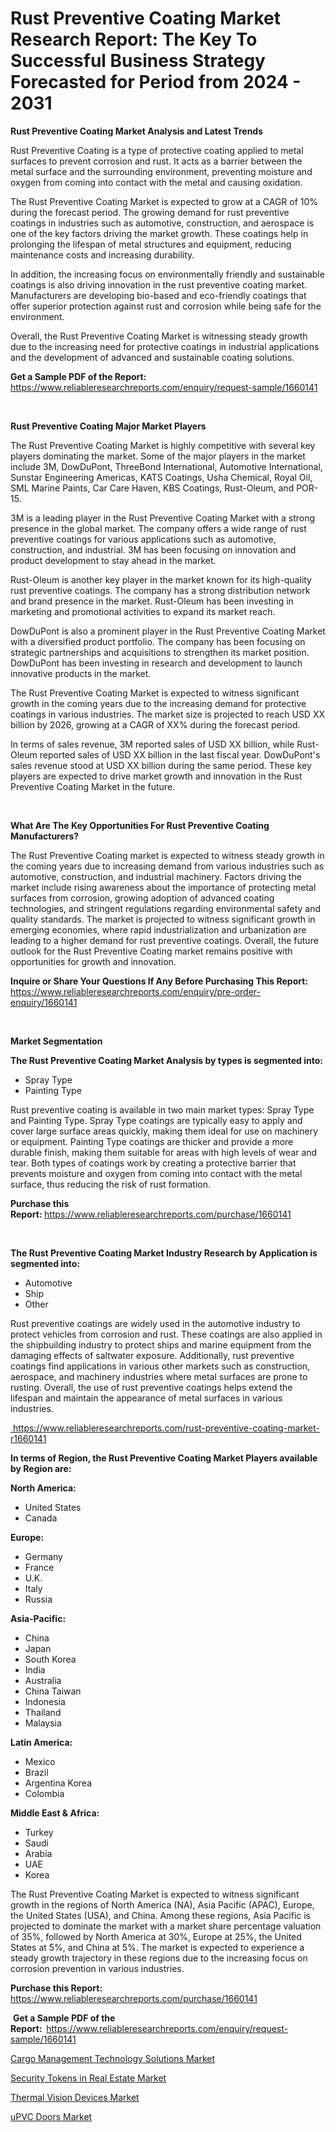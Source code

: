 <p><h1>Rust Preventive Coating Market Research Report: The Key To Successful Business Strategy Forecasted for Period from 2024 - 2031</h1></p><p><strong>Rust Preventive Coating Market Analysis and Latest Trends</strong></p>
<p><p>Rust Preventive Coating is a type of protective coating applied to metal surfaces to prevent corrosion and rust. It acts as a barrier between the metal surface and the surrounding environment, preventing moisture and oxygen from coming into contact with the metal and causing oxidation.</p><p>The Rust Preventive Coating Market is expected to grow at a CAGR of 10% during the forecast period. The growing demand for rust preventive coatings in industries such as automotive, construction, and aerospace is one of the key factors driving the market growth. These coatings help in prolonging the lifespan of metal structures and equipment, reducing maintenance costs and increasing durability.</p><p>In addition, the increasing focus on environmentally friendly and sustainable coatings is also driving innovation in the rust preventive coating market. Manufacturers are developing bio-based and eco-friendly coatings that offer superior protection against rust and corrosion while being safe for the environment.</p><p>Overall, the Rust Preventive Coating Market is witnessing steady growth due to the increasing need for protective coatings in industrial applications and the development of advanced and sustainable coating solutions.</p></p>
<p><strong>Get a Sample PDF of the Report:&nbsp;</strong> <a href="https://www.reliableresearchreports.com/enquiry/request-sample/1660141">https://www.reliableresearchreports.com/enquiry/request-sample/1660141</a></p>
<p>&nbsp;</p>
<p><strong>Rust Preventive Coating Major Market Players</strong></p>
<p><p>The Rust Preventive Coating Market is highly competitive with several key players dominating the market. Some of the major players in the market include 3M, DowDuPont, ThreeBond International, Automotive International, Sunstar Engineering Americas, KATS Coatings, Usha Chemical, Royal Oil, SML Marine Paints, Car Care Haven, KBS Coatings, Rust-Oleum, and POR-15.</p><p>3M is a leading player in the Rust Preventive Coating Market with a strong presence in the global market. The company offers a wide range of rust preventive coatings for various applications such as automotive, construction, and industrial. 3M has been focusing on innovation and product development to stay ahead in the market.</p><p>Rust-Oleum is another key player in the market known for its high-quality rust preventive coatings. The company has a strong distribution network and brand presence in the market. Rust-Oleum has been investing in marketing and promotional activities to expand its market reach.</p><p>DowDuPont is also a prominent player in the Rust Preventive Coating Market with a diversified product portfolio. The company has been focusing on strategic partnerships and acquisitions to strengthen its market position. DowDuPont has been investing in research and development to launch innovative products in the market.</p><p>The Rust Preventive Coating Market is expected to witness significant growth in the coming years due to the increasing demand for protective coatings in various industries. The market size is projected to reach USD XX billion by 2026, growing at a CAGR of XX% during the forecast period.</p><p>In terms of sales revenue, 3M reported sales of USD XX billion, while Rust-Oleum reported sales of USD XX billion in the last fiscal year. DowDuPont's sales revenue stood at USD XX billion during the same period. These key players are expected to drive market growth and innovation in the Rust Preventive Coating Market in the future.</p></p>
<p>&nbsp;</p>
<p><strong>What Are The Key Opportunities For Rust Preventive Coating Manufacturers?</strong></p>
<p><p>The Rust Preventive Coating market is expected to witness steady growth in the coming years due to increasing demand from various industries such as automotive, construction, and industrial machinery. Factors driving the market include rising awareness about the importance of protecting metal surfaces from corrosion, growing adoption of advanced coating technologies, and stringent regulations regarding environmental safety and quality standards. The market is projected to witness significant growth in emerging economies, where rapid industrialization and urbanization are leading to a higher demand for rust preventive coatings. Overall, the future outlook for the Rust Preventive Coating market remains positive with opportunities for growth and innovation.</p></p>
<p><strong>Inquire or Share Your Questions If Any Before Purchasing This Report:</strong> <a href="https://www.reliableresearchreports.com/enquiry/pre-order-enquiry/1660141">https://www.reliableresearchreports.com/enquiry/pre-order-enquiry/1660141</a></p>
<p>&nbsp;</p>
<p><strong>Market Segmentation</strong></p>
<p><strong>The Rust Preventive Coating Market Analysis by types is segmented into:</strong></p>
<p><ul><li>Spray Type</li><li>Painting Type</li></ul></p>
<p><p>Rust preventive coating is available in two main market types: Spray Type and Painting Type. Spray Type coatings are typically easy to apply and cover large surface areas quickly, making them ideal for use on machinery or equipment. Painting Type coatings are thicker and provide a more durable finish, making them suitable for areas with high levels of wear and tear. Both types of coatings work by creating a protective barrier that prevents moisture and oxygen from coming into contact with the metal surface, thus reducing the risk of rust formation.</p></p>
<p><strong>Purchase this Report:&nbsp;</strong><a href="https://www.reliableresearchreports.com/purchase/1660141">https://www.reliableresearchreports.com/purchase/1660141</a></p>
<p>&nbsp;</p>
<p><strong>The Rust Preventive Coating Market Industry Research by Application is segmented into:</strong></p>
<p><ul><li>Automotive</li><li>Ship</li><li>Other</li></ul></p>
<p><p>Rust preventive coatings are widely used in the automotive industry to protect vehicles from corrosion and rust. These coatings are also applied in the shipbuilding industry to protect ships and marine equipment from the damaging effects of saltwater exposure. Additionally, rust preventive coatings find applications in various other markets such as construction, aerospace, and machinery industries where metal surfaces are prone to rusting. Overall, the use of rust preventive coatings helps extend the lifespan and maintain the appearance of metal surfaces in various industries.</p></p>
<p><a href="https://www.reliableresearchreports.com/rust-preventive-coating-market-r1660141">&nbsp;https://www.reliableresearchreports.com/rust-preventive-coating-market-r1660141</a></p>
<p><strong>In terms of Region, the Rust Preventive Coating Market Players available by Region are:</strong></p>
<p>
    <p> <strong> North America: </strong>
        <ul>
            <li>United States</li>
            <li>Canada</li>
        </ul>
        </p> 
    <p> <strong> Europe: </strong>
        <ul>
            <li>Germany</li>
            <li>France</li>
            <li>U.K.</li>
            <li>Italy</li>
            <li>Russia</li>
        </ul>
        </p> 
    <p> <strong> Asia-Pacific: </strong>
        <ul>
            <li>China</li>
            <li>Japan</li>
            <li>South Korea</li>
            <li>India</li>
            <li>Australia</li>
            <li>China Taiwan</li>
            <li>Indonesia</li>
            <li>Thailand</li>
            <li>Malaysia</li>
        </ul>
        </p> 
    <p> <strong> Latin America: </strong>
        <ul>
            <li>Mexico</li>
            <li>Brazil</li>
            <li>Argentina Korea</li>
            <li>Colombia</li>
        </ul>
        </p> 
    <p> <strong> Middle East & Africa: </strong>
        <ul>
            <li>Turkey</li>
            <li>Saudi</li>
            <li>Arabia</li>
            <li>UAE</li>
            <li>Korea</li>
        </ul>
    </p>
    </p>
<p><p>The Rust Preventive Coating Market is expected to witness significant growth in the regions of North America (NA), Asia Pacific (APAC), Europe, the United States (USA), and China. Among these regions, Asia Pacific is projected to dominate the market with a market share percentage valuation of 35%, followed by North America at 30%, Europe at 25%, the United States at 5%, and China at 5%. The market is expected to experience a steady growth trajectory in these regions due to the increasing focus on corrosion prevention in various industries.</p></p>
<p><strong>Purchase this Report: </strong><a href="https://www.reliableresearchreports.com/purchase/1660141">https://www.reliableresearchreports.com/purchase/1660141</a></p>
<p>&nbsp;<strong>Get a Sample PDF of the Report:&nbsp;&nbsp;</strong><a href="https://www.reliableresearchreports.com/enquiry/request-sample/1660141">https://www.reliableresearchreports.com/enquiry/request-sample/1660141</a></p>
<p><strong></strong></p>
<p><p><a href="https://github.com/globismark/Market-Research-Report-List-4/blob/main/cargo-management-technology-solutions-market.md">Cargo Management Technology Solutions Market</a></p><p><a href="https://github.com/susanjprice2023/Market-Research-Report-List-2/blob/main/security-tokens-in-real-estate-market.md">Security Tokens in Real Estate Market</a></p><p><a href="https://www.linkedin.com/pulse/thermal-vision-devices-market-trends-detailed-study-its-2ssnc">Thermal Vision Devices Market</a></p><p><a href="https://www.linkedin.com/pulse/global-upvc-doors-market-opportunities-forecast-period-from-2ffdc">uPVC Doors Market</a></p></p>